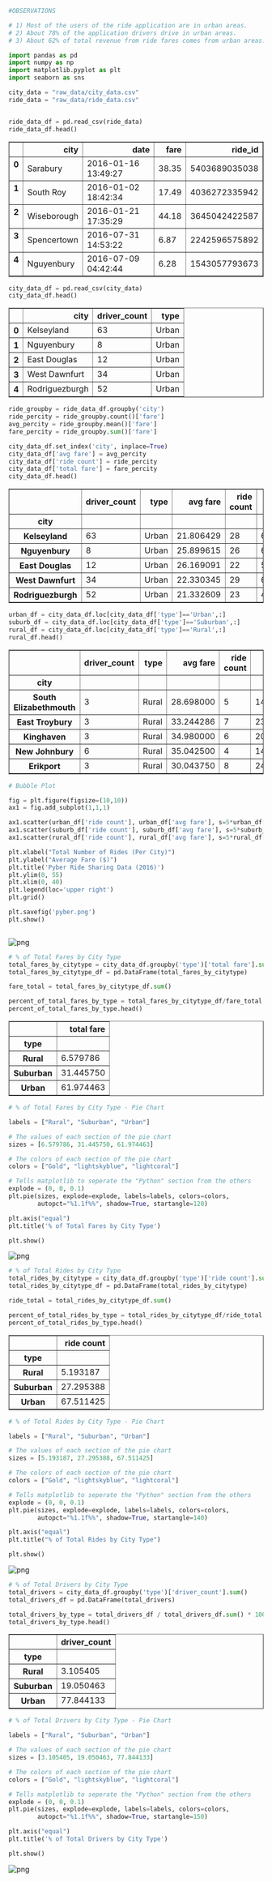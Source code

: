 

```python
#OBSERVATIONS

# 1) Most of the users of the ride application are in urban areas.
# 2) About 78% of the application drivers drive in urban areas.
# 3) About 62% of total revenue from ride fares comes from urban areas.
```


```python
import pandas as pd
import numpy as np
import matplotlib.pyplot as plt
import seaborn as sns


```


```python
city_data = "raw_data/city_data.csv"
ride_data = "raw_data/ride_data.csv"


ride_data_df = pd.read_csv(ride_data)
ride_data_df.head()
```




<div>
<style>
    .dataframe thead tr:only-child th {
        text-align: right;
    }

    .dataframe thead th {
        text-align: left;
    }

    .dataframe tbody tr th {
        vertical-align: top;
    }
</style>
<table border="1" class="dataframe">
  <thead>
    <tr style="text-align: right;">
      <th></th>
      <th>city</th>
      <th>date</th>
      <th>fare</th>
      <th>ride_id</th>
    </tr>
  </thead>
  <tbody>
    <tr>
      <th>0</th>
      <td>Sarabury</td>
      <td>2016-01-16 13:49:27</td>
      <td>38.35</td>
      <td>5403689035038</td>
    </tr>
    <tr>
      <th>1</th>
      <td>South Roy</td>
      <td>2016-01-02 18:42:34</td>
      <td>17.49</td>
      <td>4036272335942</td>
    </tr>
    <tr>
      <th>2</th>
      <td>Wiseborough</td>
      <td>2016-01-21 17:35:29</td>
      <td>44.18</td>
      <td>3645042422587</td>
    </tr>
    <tr>
      <th>3</th>
      <td>Spencertown</td>
      <td>2016-07-31 14:53:22</td>
      <td>6.87</td>
      <td>2242596575892</td>
    </tr>
    <tr>
      <th>4</th>
      <td>Nguyenbury</td>
      <td>2016-07-09 04:42:44</td>
      <td>6.28</td>
      <td>1543057793673</td>
    </tr>
  </tbody>
</table>
</div>




```python
city_data_df = pd.read_csv(city_data)
city_data_df.head()
```




<div>
<style>
    .dataframe thead tr:only-child th {
        text-align: right;
    }

    .dataframe thead th {
        text-align: left;
    }

    .dataframe tbody tr th {
        vertical-align: top;
    }
</style>
<table border="1" class="dataframe">
  <thead>
    <tr style="text-align: right;">
      <th></th>
      <th>city</th>
      <th>driver_count</th>
      <th>type</th>
    </tr>
  </thead>
  <tbody>
    <tr>
      <th>0</th>
      <td>Kelseyland</td>
      <td>63</td>
      <td>Urban</td>
    </tr>
    <tr>
      <th>1</th>
      <td>Nguyenbury</td>
      <td>8</td>
      <td>Urban</td>
    </tr>
    <tr>
      <th>2</th>
      <td>East Douglas</td>
      <td>12</td>
      <td>Urban</td>
    </tr>
    <tr>
      <th>3</th>
      <td>West Dawnfurt</td>
      <td>34</td>
      <td>Urban</td>
    </tr>
    <tr>
      <th>4</th>
      <td>Rodriguezburgh</td>
      <td>52</td>
      <td>Urban</td>
    </tr>
  </tbody>
</table>
</div>




```python
ride_groupby = ride_data_df.groupby('city')
ride_percity = ride_groupby.count()['fare']
avg_percity = ride_groupby.mean()['fare']
fare_percity = ride_groupby.sum()['fare']

```


```python
city_data_df.set_index('city', inplace=True)
city_data_df['avg fare'] = avg_percity
city_data_df['ride count'] = ride_percity
city_data_df['total fare'] = fare_percity
city_data_df.head()
```




<div>
<style>
    .dataframe thead tr:only-child th {
        text-align: right;
    }

    .dataframe thead th {
        text-align: left;
    }

    .dataframe tbody tr th {
        vertical-align: top;
    }
</style>
<table border="1" class="dataframe">
  <thead>
    <tr style="text-align: right;">
      <th></th>
      <th>driver_count</th>
      <th>type</th>
      <th>avg fare</th>
      <th>ride count</th>
      <th>total fare</th>
    </tr>
    <tr>
      <th>city</th>
      <th></th>
      <th></th>
      <th></th>
      <th></th>
      <th></th>
    </tr>
  </thead>
  <tbody>
    <tr>
      <th>Kelseyland</th>
      <td>63</td>
      <td>Urban</td>
      <td>21.806429</td>
      <td>28</td>
      <td>610.58</td>
    </tr>
    <tr>
      <th>Nguyenbury</th>
      <td>8</td>
      <td>Urban</td>
      <td>25.899615</td>
      <td>26</td>
      <td>673.39</td>
    </tr>
    <tr>
      <th>East Douglas</th>
      <td>12</td>
      <td>Urban</td>
      <td>26.169091</td>
      <td>22</td>
      <td>575.72</td>
    </tr>
    <tr>
      <th>West Dawnfurt</th>
      <td>34</td>
      <td>Urban</td>
      <td>22.330345</td>
      <td>29</td>
      <td>647.58</td>
    </tr>
    <tr>
      <th>Rodriguezburgh</th>
      <td>52</td>
      <td>Urban</td>
      <td>21.332609</td>
      <td>23</td>
      <td>490.65</td>
    </tr>
  </tbody>
</table>
</div>




```python
urban_df = city_data_df.loc[city_data_df['type']=='Urban',:]
suburb_df = city_data_df.loc[city_data_df['type']=='Suburban',:]
rural_df = city_data_df.loc[city_data_df['type']=='Rural',:]
rural_df.head()
```




<div>
<style>
    .dataframe thead tr:only-child th {
        text-align: right;
    }

    .dataframe thead th {
        text-align: left;
    }

    .dataframe tbody tr th {
        vertical-align: top;
    }
</style>
<table border="1" class="dataframe">
  <thead>
    <tr style="text-align: right;">
      <th></th>
      <th>driver_count</th>
      <th>type</th>
      <th>avg fare</th>
      <th>ride count</th>
      <th>total fare</th>
    </tr>
    <tr>
      <th>city</th>
      <th></th>
      <th></th>
      <th></th>
      <th></th>
      <th></th>
    </tr>
  </thead>
  <tbody>
    <tr>
      <th>South Elizabethmouth</th>
      <td>3</td>
      <td>Rural</td>
      <td>28.698000</td>
      <td>5</td>
      <td>143.49</td>
    </tr>
    <tr>
      <th>East Troybury</th>
      <td>3</td>
      <td>Rural</td>
      <td>33.244286</td>
      <td>7</td>
      <td>232.71</td>
    </tr>
    <tr>
      <th>Kinghaven</th>
      <td>3</td>
      <td>Rural</td>
      <td>34.980000</td>
      <td>6</td>
      <td>209.88</td>
    </tr>
    <tr>
      <th>New Johnbury</th>
      <td>6</td>
      <td>Rural</td>
      <td>35.042500</td>
      <td>4</td>
      <td>140.17</td>
    </tr>
    <tr>
      <th>Erikport</th>
      <td>3</td>
      <td>Rural</td>
      <td>30.043750</td>
      <td>8</td>
      <td>240.35</td>
    </tr>
  </tbody>
</table>
</div>




```python
# Bubble Plot

fig = plt.figure(figsize=(10,10))
ax1 = fig.add_subplot(1,1,1)

ax1.scatter(urban_df['ride count'], urban_df['avg fare'], s=5*urban_df['driver_count'], c='lightcoral', marker='o',edgecolors="black", label='urban', alpha=0.75)
ax1.scatter(suburb_df['ride count'], suburb_df['avg fare'], s=5*suburb_df['driver_count'], c='lightskyblue', marker="o",edgecolors="black", label='suburban', alpha=0.75)
ax1.scatter(rural_df['ride count'], rural_df['avg fare'], s=5*rural_df['driver_count'], c='Gold', marker="o",edgecolors="black", label='rural',alpha=0.75)

plt.xlabel("Total Number of Rides (Per City)")
plt.ylabel("Average Fare ($)")
plt.title('Pyber Ride Sharing Data (2016)')
plt.ylim(0, 55)
plt.xlim(0, 40)
plt.legend(loc='upper right')
plt.grid()

plt.savefig('pyber.png')
plt.show()



```


![png](output_7_0.png)



```python
# % of Total Fares by City Type
total_fares_by_citytype = city_data_df.groupby('type')['total fare'].sum()
total_fares_by_citytype_df = pd.DataFrame(total_fares_by_citytype)

fare_total = total_fares_by_citytype_df.sum()

percent_of_total_fares_by_type = total_fares_by_citytype_df/fare_total * 100
percent_of_total_fares_by_type.head()
```




<div>
<style>
    .dataframe thead tr:only-child th {
        text-align: right;
    }

    .dataframe thead th {
        text-align: left;
    }

    .dataframe tbody tr th {
        vertical-align: top;
    }
</style>
<table border="1" class="dataframe">
  <thead>
    <tr style="text-align: right;">
      <th></th>
      <th>total fare</th>
    </tr>
    <tr>
      <th>type</th>
      <th></th>
    </tr>
  </thead>
  <tbody>
    <tr>
      <th>Rural</th>
      <td>6.579786</td>
    </tr>
    <tr>
      <th>Suburban</th>
      <td>31.445750</td>
    </tr>
    <tr>
      <th>Urban</th>
      <td>61.974463</td>
    </tr>
  </tbody>
</table>
</div>




```python
# % of Total Fares by City Type - Pie Chart

labels = ["Rural", "Suburban", "Urban"]

# The values of each section of the pie chart
sizes = [6.579786, 31.445750, 61.974463]

# The colors of each section of the pie chart
colors = ["Gold", "lightskyblue", "lightcoral"]

# Tells matplotlib to seperate the "Python" section from the others
explode = (0, 0, 0.1)
plt.pie(sizes, explode=explode, labels=labels, colors=colors,
        autopct="%1.1f%%", shadow=True, startangle=120)

plt.axis("equal")
plt.title('% of Total Fares by City Type')

plt.show()
```


![png](output_9_0.png)



```python
# % of Total Rides by City Type
total_rides_by_citytype = city_data_df.groupby('type')['ride count'].sum()
total_rides_by_citytype_df = pd.DataFrame(total_rides_by_citytype)

ride_total = total_rides_by_citytype_df.sum()

percent_of_total_rides_by_type = total_rides_by_citytype_df/ride_total * 100
percent_of_total_rides_by_type.head()
```




<div>
<style>
    .dataframe thead tr:only-child th {
        text-align: right;
    }

    .dataframe thead th {
        text-align: left;
    }

    .dataframe tbody tr th {
        vertical-align: top;
    }
</style>
<table border="1" class="dataframe">
  <thead>
    <tr style="text-align: right;">
      <th></th>
      <th>ride count</th>
    </tr>
    <tr>
      <th>type</th>
      <th></th>
    </tr>
  </thead>
  <tbody>
    <tr>
      <th>Rural</th>
      <td>5.193187</td>
    </tr>
    <tr>
      <th>Suburban</th>
      <td>27.295388</td>
    </tr>
    <tr>
      <th>Urban</th>
      <td>67.511425</td>
    </tr>
  </tbody>
</table>
</div>




```python
# % of Total Rides by City Type - Pie Chart

labels = ["Rural", "Suburban", "Urban"]

# The values of each section of the pie chart
sizes = [5.193187, 27.295388, 67.511425]

# The colors of each section of the pie chart
colors = ["Gold", "lightskyblue", "lightcoral"]

# Tells matplotlib to seperate the "Python" section from the others
explode = (0, 0, 0.1)
plt.pie(sizes, explode=explode, labels=labels, colors=colors,
        autopct="%1.1f%%", shadow=True, startangle=140)

plt.axis("equal")
plt.title("% of Total Rides by City Type")

plt.show()
```


![png](output_11_0.png)



```python
# % of Total Drivers by City Type
total_drivers = city_data_df.groupby('type')['driver_count'].sum()
total_drivers_df = pd.DataFrame(total_drivers)

total_drivers_by_type = total_drivers_df / total_drivers_df.sum() * 100
total_drivers_by_type.head()

```




<div>
<style>
    .dataframe thead tr:only-child th {
        text-align: right;
    }

    .dataframe thead th {
        text-align: left;
    }

    .dataframe tbody tr th {
        vertical-align: top;
    }
</style>
<table border="1" class="dataframe">
  <thead>
    <tr style="text-align: right;">
      <th></th>
      <th>driver_count</th>
    </tr>
    <tr>
      <th>type</th>
      <th></th>
    </tr>
  </thead>
  <tbody>
    <tr>
      <th>Rural</th>
      <td>3.105405</td>
    </tr>
    <tr>
      <th>Suburban</th>
      <td>19.050463</td>
    </tr>
    <tr>
      <th>Urban</th>
      <td>77.844133</td>
    </tr>
  </tbody>
</table>
</div>




```python
# % of Total Drivers by City Type - Pie Chart

labels = ["Rural", "Suburban", "Urban"]

# The values of each section of the pie chart
sizes = [3.105405, 19.050463, 77.844133]

# The colors of each section of the pie chart
colors = ["Gold", "lightskyblue", "lightcoral"]

# Tells matplotlib to seperate the "Python" section from the others
explode = (0, 0, 0.1)
plt.pie(sizes, explode=explode, labels=labels, colors=colors,
        autopct="%1.1f%%", shadow=True, startangle=150)

plt.axis("equal")
plt.title('% of Total Drivers by City Type')

plt.show()

```


![png](output_13_0.png)

